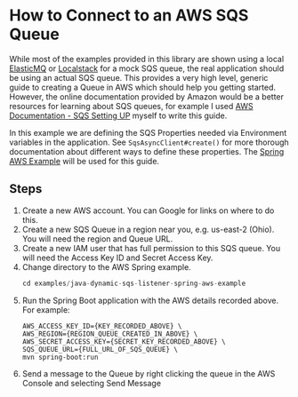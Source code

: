 # How to Connect to an AWS SQS Queue
While most of the examples provided in this library are shown using a local [ElasticMQ](https://github.com/adamw/elasticmq) or
[Localstack](https://github.com/localstack/localstack) for a mock SQS queue, the real application should be using an actual SQS queue. This provides a very
high level, generic guide to creating a Queue in AWS which should help you getting started. However, the online documentation provided by Amazon would be a
better resources for learning about SQS queues, for example I used
[AWS Documentation - SQS Setting UP](https://docs.aws.amazon.com/AWSSimpleQueueService/latest/SQSDeveloperGuide/sqs-setting-up.html) myself to
write this guide.

In this example we are defining the SQS Properties needed via Environment variables in the application. See `SqsAsyncClient#create()` for more thorough
documentation about different ways to define these properties. The [Spring AWS Example](../../examples/java-dynamic-sqs-listener-spring-aws-example) will be
used for this guide.

## Steps
1. Create a new AWS account. You can Google for links on where to do this.
1. Create a new SQS Queue in a region near you, e.g. us-east-2 (Ohio). You will need the region and Queue URL.
1. Create a new IAM user that has full permission to this SQS queue. You will need the Access Key ID and Secret Access Key.
1. Change directory to the AWS Spring example.
    ```java
    cd examples/java-dynamic-sqs-listener-spring-aws-example
    ```
1. Run the Spring Boot application with the AWS details recorded above. For example:
    ```
    AWS_ACCESS_KEY_ID={KEY_RECORDED_ABOVE} \
    AWS_REGION={REGION_QUEUE_CREATED_IN_ABOVE} \
    AWS_SECRET_ACCESS_KEY={SECRET_KEY_RECORDED_ABOVE} \
    SQS_QUEUE_URL={FULL_URL_OF_SQS_QUEUE} \
    mvn spring-boot:run
    ```
1. Send a message to the Queue by right clicking the queue in the AWS Console and selecting Send Message
